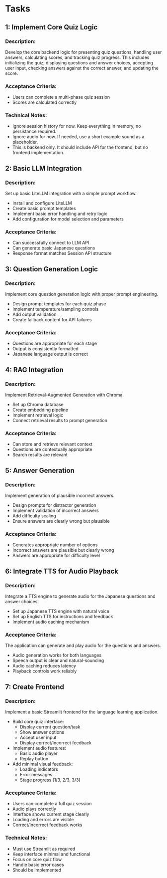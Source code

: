# Tasks
## 1: Implement Core Quiz Logic
### Description:
Develop the core backend logic for presenting quiz questions, handling user answers, calculating scores, and tracking quiz progress. This includes initializing the quiz, displaying questions and answer choices, accepting user input, checking answers against the correct answer, and updating the score.
### Acceptance Criteria:
- Users can complete a multi-phase quiz session
- Scores are calculated correctly
### Technical Notes:
- Ignore session history for now. Keep everything in memory, no persistance required.
- Ignore audio for now. If needed, use a short example sound as a placeholder.
- This is backend only. It should include API for the frontend, but no frontend implementation.

## 2: Basic LLM Integration
### Description:
Set up basic LiteLLM integration with a simple prompt workflow.
- Install and configure LiteLLM
- Create basic prompt templates
- Implement basic error handling and retry logic
- Add configuration for model selection and parameters
### Acceptance Criteria:
- Can successfully connect to LLM API
- Can generate basic Japanese questions
- Response format matches Session API structure

## 3: Question Generation Logic
### Description:
Implement core question generation logic with proper prompt engineering.
- Design prompt templates for each quiz phase
- Implement temperature/sampling controls
- Add output validation
- Create fallback content for API failures
### Acceptance Criteria:
- Questions are appropriate for each stage
- Output is consistently formatted
- Japanese language output is correct

## 4: RAG Integration
### Description:
Implement Retrieval-Augmented Generation with Chroma.
- Set up Chroma database
- Create embedding pipeline
- Implement retrieval logic
- Connect retrieval results to prompt generation
### Acceptance Criteria:
- Can store and retrieve relevant context
- Questions are contextually appropriate
- Search results are relevant

## 5: Answer Generation
### Description:
Implement generation of plausible incorrect answers.
- Design prompts for distractor generation
- Implement validation of incorrect answers
- Add difficulty scaling
- Ensure answers are clearly wrong but plausible
### Acceptance Criteria:
- Generates appropriate number of options
- Incorrect answers are plausible but clearly wrong
- Answers are appropriate for difficulty level

## 6: Integrate TTS for Audio Playback
### Description:
Integrate a TTS engine to generate audio for the Japanese questions and answer choices.
- Set up Japanese TTS engine with natural voice
- Set up English TTS for instructions and feedback
- Implement audio caching mechanism
### Acceptance Criteria:
The application can generate and play audio for the questions and answers.
- Audio generation works for both languages
- Speech output is clear and natural-sounding
- Audio caching reduces latency
- Playback controls work reliably

## 7: Create Frontend
### Description:
Implement a basic Streamlit frontend for the language learning application.

- Build core quiz interface:
  - Display current question/task
  - Show answer options
  - Accept user input
  - Display correct/incorrect feedback
- Implement audio features:
  - Basic audio player
  - Replay button
- Add minimal visual feedback:
  - Loading indicators
  - Error messages
  - Stage progress (1/3, 2/3, 3/3)

### Acceptance Criteria:
- Users can complete a full quiz session
- Audio plays correctly
- Interface shows current stage clearly
- Loading and errors are visible
- Correct/incorrect feedback works

### Technical Notes:
- Must use Streamlit as required
- Keep interface minimal and functional
- Focus on core quiz flow
- Handle basic error cases
- Should be implemented 
